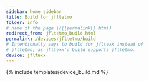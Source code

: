 ```yaml
---
sidebar: home_sidebar
title: Build for jfltetmo
folder: info
# name of the page (/{{permalink}}.html)
redirect_from: jfltetmo_build.html
permalink: /devices/jfltetmo/build
# Intentionally says to build for jfltexx instead of
# jfltetmo, as jfltexx's build supports jfltetmo.
device: jfltexx
---
```

{% include templates/device_build.md %}
